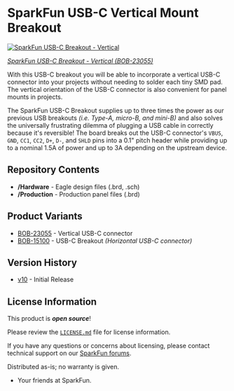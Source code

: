 SparkFun USB-C Vertical Mount Breakout
======================================

[![SparkFun USB-C Breakout - Vertical](https://cdn.sparkfun.com/r/600-600/assets/parts/2/3/2/5/0/23055-_BOB_USB-C_Vertical_Breakout-_01.jpg)](https://www.sparkfun.com/products/23055)

[*SparkFun USB-C Breakout - Vertical (BOB-23055)*](https://www.sparkfun.com/products/23055)

With this USB-C breakout you will be able to incorporate a vertical USB-C connector into your projects without needing to solder each tiny SMD pad. The vertical orientation of the USB-C connector is also convenient for panel mounts in projects.

The SparkFun USB-C Breakout supplies up to three times the power as our previous USB breakouts *(i.e. Type-A, micro-B, and mini-B)* and also solves the universally frustrating dilemma of plugging a USB cable in correctly because it's reversible! The board breaks out the USB-C connector's `VBUS`, `GND`, `CC1`, `CC2`, `D+`, `D-`, and `SHLD` pins into a 0.1" pitch header while providing up to a nominal 1.5A of power and up to 3A depending on the upstream device.


Repository Contents
-------------------

* **/Hardware** - Eagle design files (.brd, .sch)
*   **/Production** - Production panel files (.brd)

Product Variants
----------------

* [BOB-23055](https://www.sparkfun.com/products/23055) - Vertical USB-C connector
* [BOB-15100](https://www.sparkfun.com/products/15100) - USB-C Breakout *(Horizontal USB-C connector)*

Version History
---------------

* [v10](https://github.com/sparkfun/SparkFun_USB-C_Vertical_Breakout/releases/tag/v01) - Initial Release


License Information
-------------------

This product is ***open source***!

Please review the [`LICENSE.md`](./LICENSE.md) file for license information.

If you have any questions or concerns about licensing, please contact technical support on our [SparkFun forums](https://forum.sparkfun.com/viewforum.php?f=152).

Distributed as-is; no warranty is given.

- Your friends at SparkFun.
